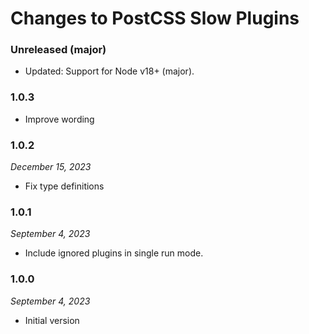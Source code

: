 # Changes to PostCSS Slow Plugins

### Unreleased (major)

- Updated: Support for Node v18+ (major).

### 1.0.3

- Improve wording

### 1.0.2

_December 15, 2023_

- Fix type definitions

### 1.0.1

_September 4, 2023_

- Include ignored plugins in single run mode.

### 1.0.0

_September 4, 2023_

- Initial version
